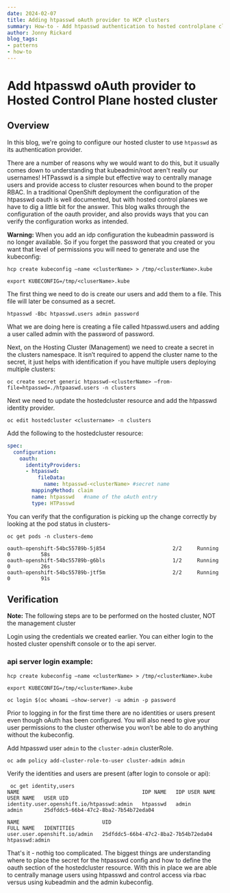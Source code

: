 ```yaml
---
date: 2024-02-07
title: Adding htpasswd oAuth provider to HCP clusters
summary: How-to - Add htpasswd authentication to hosted controlplane clusters
author: Jonny Rickard
blog_tags:
- patterns
- how-to
---
```


# Add htpasswd oAuth provider to Hosted Control Plane hosted cluster

## Overview 

In this blog, we're going to configure our hosted cluster to use `htpasswd` as its authentication provider.

There are a number of reasons why we would want to do this, but it usually comes down to understanding that kubeadmin/root aren't really our usernames! HTPasswd is a simple but effective way to centrally manage users and provide access to cluster resources when bound to the proper RBAC. In a traditional OpenShift deployment the configuration of the htpasswd oauth is well documented, but with hosted control planes we have to dig a little bit for the answer. This blog walks through the configuration of the oauth provider, and also provids ways that you can verify the configuration works as intended. 

**Warning:** When you add an idp configuration the kubeadmin password is no longer available. So if you forget the password that you created or you want that level of permissions you will need to generate and use the kubeconfig:

```shell
hcp create kubeconfig –name <clusterName> > /tmp/<clusterName>.kube

export KUBECONFIG=/tmp/<cluserName>.kube
```

The first thing we need to do is create our users and add them to a file. This file will later be consumed as a secret.

`htpasswd -Bbc htpasswd.users admin password`

What we are doing here is creating a file called htpasswd.users and adding a user called admin with the password of password. 

Next, on the Hosting Cluster (Management) we need to create a secret in the clusters namespace. It isn’t required to append the cluster name to the secret, it just helps with identification if you have multiple users deploying multiple clusters:

`oc create secret generic htpasswd-<clusterName> –from-file=htpasswd=./htpaaswd.users -n clusters`

Next we need to update the hostedcluster resource and add the htpasswd identity provider.

`oc edit hostedcluster <clustername> -n clusters`

Add the following to the hostedcluster resource:

```yaml
spec:
  configuration:
    oauth:
      identityProviders:
      - htpasswd:
          fileData:
            name: htpasswd-<clusterName> #secret name
        mappingMethod: claim
        name: htpasswd   #name of the oAuth entry
        type: HTPasswd
```

You can verify that the configuration is picking up the change correctly by looking at the pod status in clusters-<clustername>

```shell
oc get pods -n clusters-demo

oauth-openshift-54bc55789b-5j854                      2/2     Running   0          58s
oauth-openshift-54bc55789b-g6bls                      1/2     Running   0          26s
oauth-openshift-54bc55789b-jtf5m                      2/2     Running   0          91s
```

## Verification

**Note:** 
The following steps are to be performed on the hosted cluster, NOT the management cluster


Login using the credentials we created earlier. You can either login to the hosted cluster openshift console or to the api server. 

### api server login example:

```shell
hcp create kubeconfig –name <clusterName> > /tmp/<clusterName>.kube

export KUBECONFIG=/tmp/<clusterName>.kube

oc login $(oc whoami –show-server) -u admin -p password
```

Prior to logging in for the first time there are no identities or users present even though oAuth has been configured.  You will also need to give your user permissions to the cluster otherwise you won’t be able to do anything without the kubeconfig. 

Add htpasswd user `admin` to the `cluster-admin` clusterRole. 

`oc adm policy add-cluster-role-to-user cluster-admin admin`

Verify the identities and users are present (after login to console or api):

```shell
 oc get identity,users
NAME                                        IDP NAME   IDP USER NAME   USER NAME   USER UID
identity.user.openshift.io/htpasswd:admin   htpasswd   admin           admin       25dfddc5-66b4-47c2-8ba2-7b54b72eda04

NAME                           UID                                    FULL NAME   IDENTITIES
user.user.openshift.io/admin   25dfddc5-66b4-47c2-8ba2-7b54b72eda04               htpasswd:admin
```

That's it - nothig too complicated. The biggest things are understanding where to place the secret for the htpasswd config and how to define the oauth section of the hostedcluster resource. With this in place we are able to centrally manage users using htpasswd and control access via rbac versus using kubeadmin and the admin kubeconfig. 